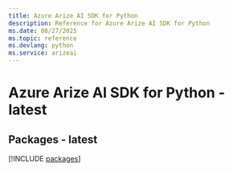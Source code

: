 ```yaml
---
title: Azure Arize AI SDK for Python
description: Reference for Azure Arize AI SDK for Python
ms.date: 08/27/2025
ms.topic: reference
ms.devlang: python
ms.service: arizeai
---
```

# Azure Arize AI SDK for Python - latest
## Packages - latest
[!INCLUDE [packages](arize-ai-index.md)]